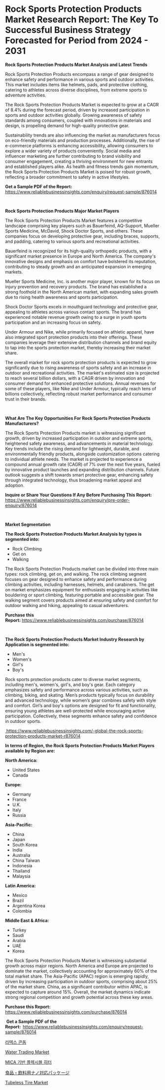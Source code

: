 <p><h1>Rock Sports Protection Products Market Research Report: The Key To Successful Business Strategy Forecasted for Period from 2024 - 2031</h1></p><p><strong>Rock Sports Protection Products Market Analysis and Latest Trends</strong></p>
<p><p>Rock Sports Protection Products encompass a range of gear designed to enhance safety and performance in various sports and outdoor activities. This market includes items like helmets, pads, and protective clothing, catering to athletes across diverse disciplines, from extreme sports to adventure activities. </p><p>The Rock Sports Protection Products Market is expected to grow at a CAGR of 8.4% during the forecast period, driven by increased participation in sports and outdoor activities globally. Growing awareness of safety standards among consumers, coupled with innovations in materials and design, is propelling demand for high-quality protective gear. </p><p>Sustainability trends are also influencing the market as manufacturers focus on eco-friendly materials and production processes. Additionally, the rise of e-commerce platforms is enhancing accessibility, allowing consumers to explore a wider variety of products conveniently. Social media and influencer marketing are further contributing to brand visibility and consumer engagement, creating a thriving environment for new entrants and established players alike. As health and fitness trends gain momentum, the Rock Sports Protection Products Market is poised for robust growth, reflecting a broader commitment to safety in active lifestyles.</p></p>
<p><strong>Get a Sample PDF of the Report:&nbsp;</strong> <a href="https://www.reliablebusinessinsights.com/enquiry/request-sample/876014">https://www.reliablebusinessinsights.com/enquiry/request-sample/876014</a></p>
<p>&nbsp;</p>
<p><strong>Rock Sports Protection Products Major Market Players</strong></p>
<p><p>The Rock Sports Protection Products Market features a competitive landscape comprising key players such as Bauerfeind, AQ-Support, Mueller Sports Medicine, McDavid, Shock Doctor Sports, and others. These companies focus on developing protective gear, including braces, supports, and padding, catering to various sports and recreational activities. </p><p>Bauerfeind is recognized for its high-quality orthopedic products, with a significant market presence in Europe and North America. The company's innovative designs and emphasis on comfort have bolstered its reputation, contributing to steady growth and an anticipated expansion in emerging markets.</p><p>Mueller Sports Medicine, Inc. is another major player, known for its focus on injury prevention and recovery products. The brand has established a strong foothold in the North American market, with expanding sales growth due to rising health awareness and sports participation.</p><p>Shock Doctor Sports excels in mouthguard technology and protective gear, appealing to athletes across various contact sports. The brand has experienced notable revenue growth owing to a surge in youth sports participation and an increasing focus on safety.</p><p>Under Armour and Nike, while primarily focused on athletic apparel, have also integrated sport protection products into their offerings. These companies leverage their extensive distribution channels and brand equity to tap into the sports protection market, thereby increasing their market share.</p><p>The overall market for rock sports protection products is expected to grow significantly due to rising awareness of sports safety and an increase in outdoor and recreational activities. The market's estimated size is projected to reach several billion dollars, with a CAGR driven by innovation and consumer demand for enhanced protective solutions. Annual revenues for some of these players, like Nike and Under Armour, typically reach tens of billions collectively, reflecting robust market performance and consumer trust in their brands.</p></p>
<p>&nbsp;</p>
<p><strong>What Are The Key Opportunities For Rock Sports Protection Products Manufacturers?</strong></p>
<p><p>The Rock Sports Protection Products market is witnessing significant growth, driven by increased participation in outdoor and extreme sports, heightened safety awareness, and advancements in material technology. Key trends include the rising demand for lightweight, durable, and environmentally friendly products, alongside customization options catering to individual athlete needs. The market is projected to experience a compound annual growth rate (CAGR) of 7% over the next five years, fueled by innovative product launches and expanding distribution channels. Future outlook suggests a shift towards smart protective gear, enhancing safety through integrated technology, thus broadening market appeal and adoption.</p></p>
<p><strong>Inquire or Share Your Questions If Any Before Purchasing This Report:</strong> <a href="https://www.reliablebusinessinsights.com/enquiry/pre-order-enquiry/876014">https://www.reliablebusinessinsights.com/enquiry/pre-order-enquiry/876014</a></p>
<p>&nbsp;</p>
<p><strong>Market Segmentation</strong></p>
<p><strong>The Rock Sports Protection Products Market Analysis by types is segmented into:</strong></p>
<p><ul><li>Rock Climbing</li><li>Get on</li><li>Walking</li></ul></p>
<p><p>The Rock Sports Protection Products market can be divided into three main types: rock climbing, get on, and walking. The rock climbing segment focuses on gear designed to enhance safety and performance during climbing activities, including harnesses, helmets, and carabiners. The get on market emphasizes equipment for enthusiasts engaging in activities like bouldering or sport climbing, featuring portable and accessible gear. The walking segment covers products aimed at ensuring safety and comfort for outdoor walking and hiking, appealing to casual adventurers.</p></p>
<p><strong>Purchase this Report:&nbsp;</strong><a href="https://www.reliablebusinessinsights.com/purchase/876014">https://www.reliablebusinessinsights.com/purchase/876014</a></p>
<p>&nbsp;</p>
<p><strong>The Rock Sports Protection Products Market Industry Research by Application is segmented into:</strong></p>
<p><ul><li>Men's</li><li>Women's</li><li>Girl's</li><li>Boy's</li></ul></p>
<p><p>Rock sports protection products cater to diverse market segments, including men's, women's, girl's, and boy's gear. Each category emphasizes safety and performance across various activities, such as climbing, biking, and skating. Men’s products typically focus on durability and advanced technology, while women’s gear combines safety with style and comfort. Girl’s and boy's options are designed for fit and functionality, ensuring young athletes are well-protected while encouraging active participation. Collectively, these segments enhance safety and confidence in outdoor sports.</p></p>
<p><a href="https://www.reliablebusinessinsights.com/-global-the-rock-sports-protection-products-market-r876014">&nbsp;https://www.reliablebusinessinsights.com/-global-the-rock-sports-protection-products-market-r876014</a></p>
<p><strong>In terms of Region, the Rock Sports Protection Products Market Players available by Region are:</strong></p>
<p>
    <p> <strong> North America: </strong>
        <ul>
            <li>United States</li>
            <li>Canada</li>
        </ul>
        </p> 
    <p> <strong> Europe: </strong>
        <ul>
            <li>Germany</li>
            <li>France</li>
            <li>U.K.</li>
            <li>Italy</li>
            <li>Russia</li>
        </ul>
        </p> 
    <p> <strong> Asia-Pacific: </strong>
        <ul>
            <li>China</li>
            <li>Japan</li>
            <li>South Korea</li>
            <li>India</li>
            <li>Australia</li>
            <li>China Taiwan</li>
            <li>Indonesia</li>
            <li>Thailand</li>
            <li>Malaysia</li>
        </ul>
        </p> 
    <p> <strong> Latin America: </strong>
        <ul>
            <li>Mexico</li>
            <li>Brazil</li>
            <li>Argentina Korea</li>
            <li>Colombia</li>
        </ul>
        </p> 
    <p> <strong> Middle East & Africa: </strong>
        <ul>
            <li>Turkey</li>
            <li>Saudi</li>
            <li>Arabia</li>
            <li>UAE</li>
            <li>Korea</li>
        </ul>
    </p>
    </p>
<p><p>The Rock Sports Protection Products Market is witnessing substantial growth across major regions. North America and Europe are projected to dominate the market, collectively accounting for approximately 60% of the total market share. The Asia-Pacific (APAC) region is emerging rapidly, driven by increasing participation in outdoor sports, comprising about 25% of the market share. China, as a significant contributor within APAC, is expected to capture around 15%. Overall, the market dynamics indicate strong regional competition and growth potential across these key areas.</p></p>
<p><strong>Purchase this Report: </strong><a href="https://www.reliablebusinessinsights.com/purchase/876014">https://www.reliablebusinessinsights.com/purchase/876014</a></p>
<p>&nbsp;<strong>Get a Sample PDF of the Report:&nbsp;&nbsp;</strong><a href="https://www.reliablebusinessinsights.com/enquiry/request-sample/876014">https://www.reliablebusinessinsights.com/enquiry/request-sample/876014</a></p>
<p><strong></strong></p>
<p><p><a href="https://medium.com/@nazminrahman651/%EC%84%B8%EA%B3%84-latex-condoms-market-%EC%9D%80-2024%EC%97%90%EC%84%9C-2031%EB%A1%9C-%EC%97%B0%ED%8F%89%EA%B7%A0-%EC%A6%9D%EA%B0%80%EC%9C%A8%EC%9D%84-%EB%B3%B4%EC%9D%BC-%EA%B2%83%EC%9C%BC%EB%A1%9C-%EC%98%88%EC%83%81%EB%90%A9%EB%8B%88%EB%8B%A4-45ffb522d2e1">라텍스 콘돔</a></p><p><a href="https://www.linkedin.com/pulse/insights-water-trading-industry-market-financial-status-size-duxwe?trackingId=qSQ6bI%2FrS42GVtwX0b%2Fh9w%3D%3D">Water Trading Market</a></p><p><a href="https://medium.com/@nazminrahman651/mica-based-flexible-heater-market-%EC%9D%98-%EA%B8%80%EB%A1%9C%EB%B2%8C-%EC%8B%9C%EC%9E%A5-%EA%B0%9C%EC%9A%94%EB%8A%94-%EC%A0%84-%EC%84%B8%EA%B3%84-%EB%B0%8F-%EC%A3%BC%EC%9A%94-%EC%8B%9C%EC%9E%A5%EC%9D%98-%EC%82%B0%EC%97%85%EC%97%90-%EC%98%81%ED%96%A5%EC%9D%84-%EB%AF%B8%EC%B9%98%EB%8A%94-%EC%A3%BC%EC%9A%94-%ED%8A%B8%EB%A0%8C%EB%93%9C%EC%97%90-%EB%8C%80%ED%95%9C-%EB%8F%85%ED%8A%B9%ED%95%9C-%EA%B4%80%EC%A0%90%EC%9D%84-%EC%A0%9C%EA%B3%B5%ED%95%A9%EB%8B%88%EB%8B%A4-a87f528c58c9">MICA 기반 플렉시블 히터</a></p><p><a href="https://medium.com/@amayrani15moore/food-and-beverage-nano-enabled-packaging-7c6d9d595b7e">食品・飲料用ナノ対応パッケージ</a></p><p><a href="https://medium.com/@jimmygar1no/the-tubeless-tire-market-report-analyzes-important-operational-and-performance-data-so-one-may-61df1b3361ee">Tubeless Tire Market</a></p></p>